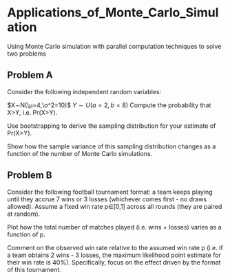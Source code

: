 # Applications_of_Monte_Carlo_Simulation
Using Monte Carlo simulation with parallel computation techniques to solve two problems

## Problem A

Consider the following independent random variables:

$X∼N(\μ=4,\σ^2=10)$
$Y∼U(a=2,b=8)$
Compute the probability that X>Y, i.e. Pr(X>Y).

Use bootstrapping to derive the sampling distribution for your estimate of Pr(X>Y).

Show how the sample variance of this sampling distribution changes as a function of the number of Monte Carlo simulations.

## Problem B

Consider the following football tournament format: a team keeps playing until they accrue 7 wins or 3 losses (whichever comes first - no draws allowed). Assume a fixed win rate p∈[0,1] across all rounds (they are paired at random).

Plot how the total number of matches played (i.e. wins + losses) varies as a function of p.

Comment on the observed win rate relative to the assumed win rate p (i.e. if a team obtains 2 wins - 3 losses, the maximum likelihood point estimate for their win rate is 40%). Specifically, focus on the effect driven by the format of this tournament.
